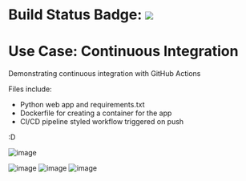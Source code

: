 # Build Status Badge: ![](https://github.com/khanabid20/python-web-app-cicd/workflows/Pipeline/badge.svg)

# Use Case: Continuous Integration
Demonstrating continuous integration with GitHub Actions

Files include:

- Python web app and requirements.txt
- Dockerfile for creating a container for the app
- CI/CD pipeline styled workflow triggered on push

:D


![image](https://user-images.githubusercontent.com/33711981/172795068-e7903943-7335-4cd5-8407-dd9cf2405a8e.png)

![image](https://user-images.githubusercontent.com/33711981/172795966-77232e3a-6807-4f77-bdf6-1e9ad8faaf85.png)
![image](https://user-images.githubusercontent.com/33711981/172796347-20955106-d80e-4ee7-8f58-5a8a140c4c1d.png)
![image](https://user-images.githubusercontent.com/33711981/172796110-a07797ad-e7c5-4323-897d-f2f59fca95fc.png)



